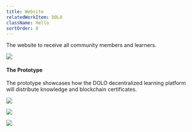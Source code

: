 ```yaml
---
title: Website
relatedWorkItem: DOLO
className: Hello
sortOrder: 0
---
```


The website to receive all community members and learners.

![](/img/work/DOLO--Featured--1.png)

#### The Prototype

The prototype showcases how the DOLO decentralized learning platform will distribute knowledge and blockchain certificates.

![](/img/work/DOLO__Prototype--Course--1.png)

![](/img/work/DOLO__Prototype--Course--2.png)

![](/img/work/DOLO__Prototype--Dash.png)
